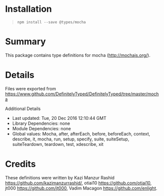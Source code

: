 # Installation
> `npm install --save @types/mocha`

# Summary
This package contains type definitions for mocha (http://mochajs.org/).

# Details
Files were exported from https://www.github.com/DefinitelyTyped/DefinitelyTyped/tree/master/mocha

Additional Details
 * Last updated: Tue, 20 Dec 2016 12:10:44 GMT
 * Library Dependencies: none
 * Module Dependencies: none
 * Global values: Mocha, after, afterEach, before, beforeEach, context, describe, it, mocha, run, setup, specify, suite, suiteSetup, suiteTeardown, teardown, test, xdescribe, xit

# Credits
These definitions were written by Kazi Manzur Rashid <https://github.com/kazimanzurrashid/>, otiai10 <https://github.com/otiai10>, jt000 <https://github.com/jt000>, Vadim Macagon <https://github.com/enlight>.
